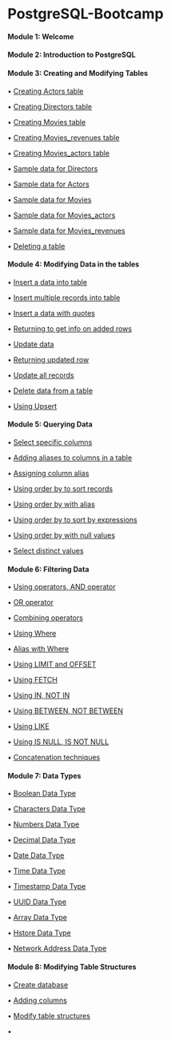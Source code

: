 # PostgreSQL-Bootcamp

#### Module 1: Welcome

#### Module 2: Introduction to PostgreSQL

#### Module 3: Creating and Modifying Tables

• [Creating Actors table](https://github.com/defnebusecelik/PostgreSQL-Bootcamp/blob/main/Module%203/creating_actors_table.sql)

• [Creating Directors table](https://github.com/defnebusecelik/PostgreSQL-Bootcamp/blob/main/Module%203/creating_directors_table.sql)

• [Creating Movies table](https://github.com/defnebusecelik/PostgreSQL-Bootcamp/blob/main/Module%203/creating_movies_table.sql)

• [Creating Movies_revenues table](https://github.com/defnebusecelik/PostgreSQL-Bootcamp/blob/main/Module%203/creating_movies_revenues_table.sql)

• [Creating Movies_actors table](https://github.com/defnebusecelik/PostgreSQL-Bootcamp/blob/main/Module%203/creating_movies_actors_table.sql)

• [Sample data for Directors](https://github.com/defnebusecelik/PostgreSQL-Bootcamp/blob/main/Module%203/directors.sql)

• [Sample data for Actors](https://github.com/defnebusecelik/PostgreSQL-Bootcamp/blob/main/Module%203/actors.sql)

• [Sample data for Movies](https://github.com/defnebusecelik/PostgreSQL-Bootcamp/blob/main/Module%203/movies.sql)

• [Sample data for Movies_actors](https://github.com/defnebusecelik/PostgreSQL-Bootcamp/blob/main/Module%203/movies_actors.sql)

• [Sample data for Movies_revenues](https://github.com/defnebusecelik/PostgreSQL-Bootcamp/blob/main/Module%203/movies_revenues.sql)

• [Deleting a table](https://github.com/defnebusecelik/PostgreSQL-Bootcamp/blob/main/Module%203/delete_table.sql)

#### Module 4: Modifying Data in the tables

• [Insert a data into table](https://github.com/defnebusecelik/PostgreSQL-Bootcamp/blob/main/Module%204/insert_a_data_into_table.sql)

• [Insert multiple records into table](https://github.com/defnebusecelik/PostgreSQL-Bootcamp/blob/main/Module%204/insert_multiple_records.sql)

• [Insert a data with quotes](https://github.com/defnebusecelik/PostgreSQL-Bootcamp/blob/main/Module%204/insert_data_quotes.sql)

• [Returning to get info on added rows](https://github.com/defnebusecelik/PostgreSQL-Bootcamp/blob/main/Module%204/returning_info.sql) 

• [Update data](https://github.com/defnebusecelik/PostgreSQL-Bootcamp/blob/main/Module%204/update_data.sql)

• [Returning updated row](https://github.com/defnebusecelik/PostgreSQL-Bootcamp/blob/main/Module%204/returning_updated.sql)

• [Update all records](https://github.com/defnebusecelik/PostgreSQL-Bootcamp/blob/main/Module%204/update_all.sql)

• [Delete data from a table](https://github.com/defnebusecelik/PostgreSQL-Bootcamp/blob/main/Module%204/delete_records.sql)

• [Using Upsert](https://github.com/defnebusecelik/PostgreSQL-Bootcamp/blob/main/Module%204/using_upsert.sql)

#### Module 5: Querying Data

• [Select specific columns](https://github.com/defnebusecelik/PostgreSQL-Bootcamp/blob/main/Module%205/select_specific_columns.sql)

• [Adding aliases to columns in a table](https://github.com/defnebusecelik/PostgreSQL-Bootcamp/blob/main/Module%205/adding_alias.sql)

• [Assigning column alias](https://github.com/defnebusecelik/PostgreSQL-Bootcamp/blob/main/Module%205/column_alias.sql)

• [Using order by to sort records](https://github.com/defnebusecelik/PostgreSQL-Bootcamp/blob/main/Module%205/order_by_to_sort.sql)

• [Using order by with alias](https://github.com/defnebusecelik/PostgreSQL-Bootcamp/blob/main/Module%205/order_by_with_alias.sql)

• [Using order by to sort by expressions](https://github.com/defnebusecelik/PostgreSQL-Bootcamp/blob/main/Module%205/oder_by_with_expressions_columns.sql)

• [Using order by with null values](https://github.com/defnebusecelik/PostgreSQL-Bootcamp/blob/main/Module%205/order_by_with_null.sql)

• [Select distinct values](https://github.com/defnebusecelik/PostgreSQL-Bootcamp/blob/main/Module%205/distinct_values.sql)

#### Module 6: Filtering Data

• [Using operators, AND operator](https://github.com/defnebusecelik/PostgreSQL-Bootcamp/blob/main/Module%206/using_operators.sql)

• [OR operator](https://github.com/defnebusecelik/PostgreSQL-Bootcamp/blob/main/Module%206/or_operator.sql)

• [Combining operators](https://github.com/defnebusecelik/PostgreSQL-Bootcamp/blob/main/Module%206/combining_operators.sql)

• [Using Where](https://github.com/defnebusecelik/PostgreSQL-Bootcamp/blob/main/Module%206/using_where.sql)

• [Alias with Where](https://github.com/defnebusecelik/PostgreSQL-Bootcamp/blob/main/Module%206/alias_with_where.sql)

• [Using LIMIT and OFFSET](https://github.com/defnebusecelik/PostgreSQL-Bootcamp/blob/main/Module%206/using_limit.sql)

• [Using FETCH](https://github.com/defnebusecelik/PostgreSQL-Bootcamp/blob/main/Module%206/using_fetch.sql)

• [Using IN, NOT IN](https://github.com/defnebusecelik/PostgreSQL-Bootcamp/blob/main/Module%206/using%20in.sql)

• [Using BETWEEN, NOT BETWEEN](https://github.com/defnebusecelik/PostgreSQL-Bootcamp/blob/main/Module%206/using%20between.sql)

• [Using LIKE](https://github.com/defnebusecelik/PostgreSQL-Bootcamp/blob/main/Module%206/using%20like.sql)

• [Using IS NULL, IS NOT NULL](https://github.com/defnebusecelik/PostgreSQL-Bootcamp/blob/main/Module%206/using%20is%20null.sql)

• [Concatenation techniques](https://github.com/defnebusecelik/PostgreSQL-Bootcamp/blob/main/Module%206/concatenate.sql)

#### Module 7: Data Types

• [Boolean Data Type](https://github.com/defnebusecelik/PostgreSQL-Bootcamp/blob/main/Module%207/boolean%20data%20type.sql)

• [Characters Data Type](https://github.com/defnebusecelik/PostgreSQL-Bootcamp/blob/main/Module%207/characters%20data%20type.sql)

• [Numbers Data Type](https://github.com/defnebusecelik/PostgreSQL-Bootcamp/blob/main/Module%207/numeric%20data%20type.sql)

• [Decimal Data Type](https://github.com/defnebusecelik/PostgreSQL-Bootcamp/blob/main/Module%207/decimal%20data%20dytpe.sql)

• [Date Data Type](https://github.com/defnebusecelik/PostgreSQL-Bootcamp/blob/main/Module%207/date%20data%20type.sql)

• [Time Data Type](https://github.com/defnebusecelik/PostgreSQL-Bootcamp/blob/main/Module%207/time%20data%20type.sql)

• [Timestamp Data Type](https://github.com/defnebusecelik/PostgreSQL-Bootcamp/blob/main/Module%207/timestamp%20data%20type.sql)

• [UUID Data Type](https://github.com/defnebusecelik/PostgreSQL-Bootcamp/blob/main/Module%207/uuid%20data%20type.sql)

• [Array Data Type](https://github.com/defnebusecelik/PostgreSQL-Bootcamp/blob/main/Module%207/array%20data%20type.sql)

• [Hstore Data Type](https://github.com/defnebusecelik/PostgreSQL-Bootcamp/blob/main/Module%207/hstore.sql)

• [Network Address Data Type](https://github.com/defnebusecelik/PostgreSQL-Bootcamp/blob/main/Module%207/network.sql)

#### Module 8: Modifying Table Structures

• [Create database](https://github.com/defnebusecelik/PostgreSQL-Bootcamp/blob/main/Module%208/create_database.sql)

• [Adding columns](https://github.com/defnebusecelik/PostgreSQL-Bootcamp/blob/main/Module%208/adding_columns.sql)

• [Modify table structures](https://github.com/defnebusecelik/PostgreSQL-Bootcamp/blob/main/Module%208/modify.sql)

• 
